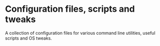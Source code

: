 # Configuration files, scripts and tweaks

A collection of configuration files for various command line utilities, useful scripts and OS tweaks.

